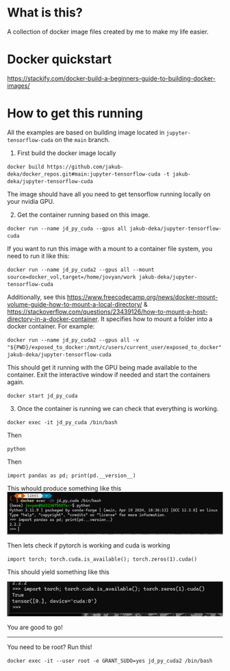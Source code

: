 # What is this?

A collection of docker image files created by me to make my life easier.

# Docker quickstart

https://stackify.com/docker-build-a-beginners-guide-to-building-docker-images/

# How to get this running

All the examples are based on building image located in `jupyter-tensorflow-cuda` on the `main` branch.

1. First build the docker image locally

`docker build https://github.com/jakub-deka/docker_repos.git#main:jupyter-tensorflow-cuda -t jakub-deka/jupyter-tensorflow-cuda`

The image should have all you need to get tensorflow running locally on your nvidia GPU.

2. Get the container running based on this image.

`docker run --name jd_py_cuda --gpus all jakub-deka/jupyter-tensorflow-cuda`

If you want to run this image with a mount to a container file system, you need to run it like this:

`docker run --name jd_py_cuda2 --gpus all --mount source=docker_vol,target=/home/jovyan/work jakub-deka/jupyter-tensorflow-cuda`

Additionally, see this https://www.freecodecamp.org/news/docker-mount-volume-guide-how-to-mount-a-local-directory/ & https://stackoverflow.com/questions/23439126/how-to-mount-a-host-directory-in-a-docker-container. It specifies how to mount a folder into a docker container. For example:

`docker run --name jd_py_cuda2 --gpus all -v "${PWD}/exposed_to_docker:/mnt/c/users/current_user/exposed_to_docker" jakub-deka/jupyter-tensorflow-cuda`

This should get it running with the GPU being made available to the container. Exit the interactive window if needed and start the containers again.

`docker start jd_py_cuda`

3. Once the container is running we can check that everything is working.

`docker exec -it jd_py_cuda /bin/bash`

Then

`python`

Then

`import pandas as pd; print(pd.__version__)`

This whould produce something like this
![alt text](image.png)

Then lets check if pytorch is working and cuda is working

`import torch; torch.cuda.is_available(); torch.zeros(1).cuda()`

This should yield something like this

![alt text](image-1.png)

You are good to go!

----
You need to be root? Run this!

`docker exec -it --user root -e GRANT_SUDO=yes jd_py_cuda2 /bin/bash`